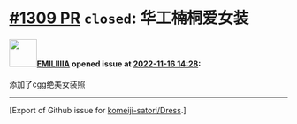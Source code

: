 # [\#1309 PR](https://github.com/komeiji-satori/Dress/pull/1309) `closed`: 华工楠桐爱女装

#### <img src="https://avatars.githubusercontent.com/u/92582727?u=278e5fa0811e04432b3dd29989c7bae78936b2c2&v=4" width="50">[EMILIIIIA](https://github.com/EMILIIIIA) opened issue at [2022-11-16 14:28](https://github.com/komeiji-satori/Dress/pull/1309):

添加了cgg绝美女装照




-------------------------------------------------------------------------------



[Export of Github issue for [komeiji-satori/Dress](https://github.com/komeiji-satori/Dress).]
